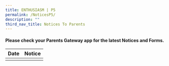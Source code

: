 ```yaml
---
title: ENTHUSIASM | P5
permalink: /NoticesP5/
description: ""
third_nav_title: Notices To Parents
---
```

#### Please check your **Parents Gateway** app for the latest Notices and Forms.




| Date | Notice |
| --- | ----- |
|     |      |
